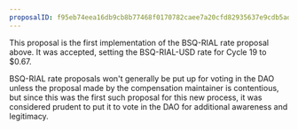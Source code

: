 ```yaml
---
proposalID: f95eb74eea16db9cb8b77468f0170782caee7a20cfd82935637e9cdb5ad96268
---
```


This proposal is the first implementation of the BSQ-RIAL rate proposal above. It was accepted, setting the BSQ-RIAL-USD rate for Cycle 19 to $0.67.

BSQ-RIAL rate proposals won't generally be put up for voting in the DAO unless the proposal made by the compensation maintainer is contentious, but since this was the first such proposal for this new process, it was considered prudent to put it to vote in the DAO for additional awareness and legitimacy.
